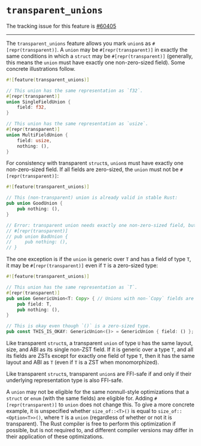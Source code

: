 # `transparent_unions`

The tracking issue for this feature is [#60405]

[#60405]: https://github.com/rust-lang/rust/issues/60405

----

The `transparent_unions` feature allows you mark `union`s as
`#[repr(transparent)]`. A `union` may be `#[repr(transparent)]` in exactly the
same conditions in which a `struct` may be `#[repr(transparent)]` (generally,
this means the `union` must have exactly one non-zero-sized field). Some
concrete illustrations follow.

```rust
#![feature(transparent_unions)]

// This union has the same representation as `f32`.
#[repr(transparent)]
union SingleFieldUnion {
    field: f32,
}

// This union has the same representation as `usize`.
#[repr(transparent)]
union MultiFieldUnion {
    field: usize,
    nothing: (),
}
```

For consistency with transparent `struct`s, `union`s must have exactly one
non-zero-sized field. If all fields are zero-sized, the `union` must not be
`#[repr(transparent)]`:

```rust
#![feature(transparent_unions)]

// This (non-transparent) union is already valid in stable Rust:
pub union GoodUnion {
    pub nothing: (),
}

// Error: transparent union needs exactly one non-zero-sized field, but has 0
// #[repr(transparent)]
// pub union BadUnion {
//     pub nothing: (),
// }
```

The one exception is if the `union` is generic over `T` and has a field of type
`T`, it may be `#[repr(transparent)]` even if `T` is a zero-sized type:

```rust
#![feature(transparent_unions)]

// This union has the same representation as `T`.
#[repr(transparent)]
pub union GenericUnion<T: Copy> { // Unions with non-`Copy` fields are unstable.
    pub field: T,
    pub nothing: (),
}

// This is okay even though `()` is a zero-sized type.
pub const THIS_IS_OKAY: GenericUnion<()> = GenericUnion { field: () };
```

Like transparent `struct`s, a transparent `union` of type `U` has the same
layout, size, and ABI as its single non-ZST field. If it is generic over a type
`T`, and all its fields are ZSTs except for exactly one field of type `T`, then
it has the same layout and ABI as `T` (even if `T` is a ZST when monomorphized).

Like transparent `struct`s, transparent `union`s are FFI-safe if and only if
their underlying representation type is also FFI-safe.

A `union` may not be eligible for the same nonnull-style optimizations that a
`struct` or `enum` (with the same fields) are eligible for. Adding
`#[repr(transparent)]` to  `union` does not change this. To give a more concrete
example, it is unspecified whether `size_of::<T>()` is equal to
`size_of::<Option<T>>()`, where `T` is a `union` (regardless of whether or not
it is transparent). The Rust compiler is free to perform this optimization if
possible, but is not required to, and different compiler versions may differ in
their application of these optimizations.
